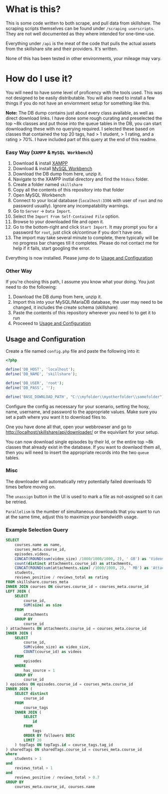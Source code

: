 # What is this?

This is some code written to both scrape, and pull data from skillshare. The scraping scripts themselves can be found under `/scraping userscripts`. They are not well documented as they where intended for one-time-use.

Everything under `/api` is the meat of the code that pulls the actual assets from the skillshare site and their providers. It's written.

None of this has been tested in other environments, your mileage may vary.


# How do I use it?

You will need to have some level of proficency with the tools used. This was not designed to be easily distributable. You will also need to install a few things if you do not have an enviornment setup for something like this.

**Note:** The DB dump contains just about every class available, as well as direct download links. I have done some rough curating and preselected the top ~8k classes and put those into the queue tables in the DB, you can start downloading these with no querying required. I selected these based on classes that contained the top 20 tags, had > 1 student, > 1 rating, and a rating > 70%. I have included part of this query at the end of this readme.

### Easy Way (`XAMPP` & `MySQL Workbench`)

1. Download & install [XAMPP](https://www.apachefriends.org/index.html)
2. Download & install [MySQL Workbench](https://dev.mysql.com/downloads/workbench/)
3. Download the DB dump from here, unzip it.
4. Navigate to the XAMPP instlal directory and find the `htdocs` folder.
5. Create a folder named `skillshare`
6. Copy all the contents of this repository into that folder
7. Open MySQL Workbench 
8. Connect to your local database (`localhost:3306` with user of `root` and no password usually). Ignore any incompatability warnings.
9. Go to `Server` -> `Data Import`.
10. Select the `Import From Self-Contained File` option.
11. Browse to your downloaded file and open it.
12. Go to the bottom-right and click `Start Import`. It may prompt you for a password for `root`, just click ok/continue if you don't have one.
13. The import may take several minute to complete, there typically will be no progress bar changes till it completes. Please do not contact me for help if it fails, start googling the error.

Everything is now installed. Please jump do to [Usage and Configuration](#Usage-and-Configuration)

### Other Way

If you're chosing this path, I assume you know what your doing. You just need to do the following:

1. Download the DB dump from here, unzip it.
2. Import this into your MySQL/MariaDB database, the user may need to be changed, it includes the create schema (skillshare)
3. Paste the contents of this repository wherever you need to to get it to run
4. Proceeed to [Usage and Configuration](#Usage-and-Configuration)

## Usage and Configuration

Create a file named `config.php` file and paste the following into it:

```php
<?php

define('DB_HOST', 'localhost');
define('DB_NAME', 'skillshare');

define('DB_USER', 'root');
define('DB_PASS', '');

define('BASE_DOWNLOAD_PATH', "C:\\myfolder\\myotherfolder\\somefolder");
```

Configure the config as necessary for your scenario, setting the hosy, name, username, and password to the appropriate values. Make sure you set a path where you want it to download files to.

One you have done all that, open your webbrowser and go to [http://localhost/skillshare/api/downloader/](http://localhost/skillshare/api/downloader/) or the equivilant for your setup.

You can now download single episodes by their Id, or the entire top ~8k classes that already exist in the database. If you want to downlaod them all, then you will need to insert the appropriate records into the two `queue` tables.


### Misc 

The downloader will automatically retry potentially failed downloads 10 times before moving on.

The `unassign` button in the UI is used to mark a file as not-assigned so it can be retried.

`Parallelism` is the number of simultaneous downloads that you want to run at the same time, adjust this to maximize your bandwidth usage.



### Example Selection Query

```sql
SELECT 
	courses.name as name,
    courses_meta.course_id,
	episodes.videos,
    CONCAT(ROUND(sum(video_size) /1000/1000/1000, 2), ' GB') as 'Videos Size',
    count(distinct attachments.course_id) as attachments,
    CONCAT(ROUND(sum(attachments.size) /1000/1000, 2), ' MB') as 'Attachments Size',
    students,
    reviews_positive / reviews_total as rating
FROM skillshare.courses_meta
INNER JOIN courses ON courses.course_id = courses_meta.course_id
LEFT JOIN (
	SELECT
		course_id,
        SUM(size) as size
	FROM
		attachments
	GROUP BY
		course_id
) attachments ON attachments.course_id = courses_meta.course_id
INNER JOIN (
	SELECT
		course_id,
        SUM(video_size) as video_size,
        COUNT(course_id) as videos
	FROM
		episodes
	WHERE
		has_source = 1
	GROUP BY
		course_id
) episodes ON episodes.course_id = courses_meta.course_id
INNER JOIN (
	SELECT distinct
        course_id
	FROM
		course_tags
	INNER JOIN (
    	SELECT
			id
		FROM
			tags
		ORDER BY followers DESC
		LIMIT 20
    ) topTags ON topTags.id = course_tags.tag_id
) sharedTags ON sharedTags.course_id = courses_meta.course_id
where 
	students > 1
and
	reviews_total > 1
and
	reviews_positive / reviews_total > 0.7
GROUP BY
	courses_meta.course_id, courses.name
```